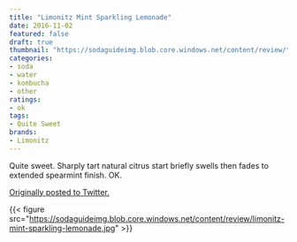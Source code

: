 ```yaml
---
title: "Limonitz Mint Sparkling Lemonade"
date: 2016-11-02
featured: false
draft: true
thumbnail: "https://sodaguideimg.blob.core.windows.net/content/review/thumbs/limonitz-mint-sparkling-lemonade.jpg"
categories:
- soda
- water
- kombucha
- other
ratings:
- ok
tags:
- Quite Sweet
brands:
- Limonitz
---
```


Quite sweet. Sharply tart natural citrus start briefly swells then fades to extended spearmint finish. OK.

[Originally posted to Twitter.](https://twitter.com/Cavorter/status/793907853622800384)

{{< figure src="https://sodaguideimg.blob.core.windows.net/content/review/limonitz-mint-sparkling-lemonade.jpg" >}}

